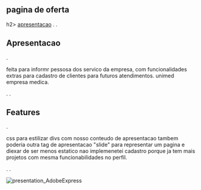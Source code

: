 <h2> pagina de oferta </h2>h2>
<a href="#present">apresentacao</a>
.
.
<h2 id="present"> Apresentacao </h2>
.
<p> feita para informr pessosa dos servico da empresa, com funcionalidades extras para cadastro de clientes para futuros atendimentos. unimed empresa medica.
</p>
.
.
<h2> Features </h2>
.
<p> css para estilizar divs com nosso conteudo de apresentacao tambem poderia outra tag de apresentacao "slide" para representar um pagina e diexar de ser menos estatico
  nao implemenetei cadastro porque ja tem mais projetos com mesma funcionabilidades no perfil.
</p>
.
.

![presentation_AdobeExpress](https://github.com/Guilhermefonseca2021/landing_page/assets/92196697/955c79e6-9f91-45c4-a3ca-adbdd4db6c36)
